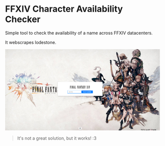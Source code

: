 # FFXIV Character Availability Checker

Simple tool to check the availability of a name across FFXIV datacenters.

It webscrapes lodestone.

![preview default](preview.png)

> It's not a great solution, but it works! :3
